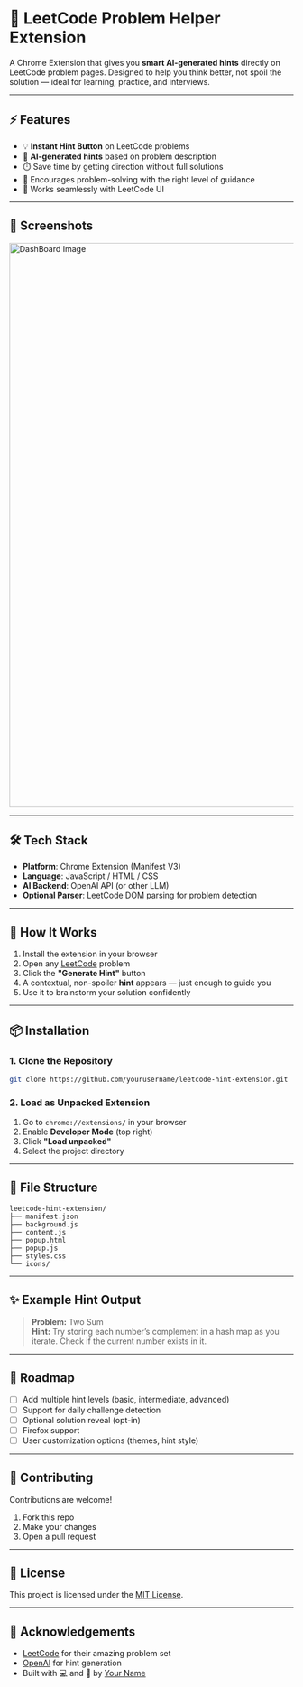# 🧩 LeetCode Problem Helper Extension

A Chrome Extension that gives you **smart AI-generated hints** directly on LeetCode problem pages. Designed to help you think better, not spoil the solution — ideal for learning, practice, and interviews.

---

## ⚡ Features

- 💡 **Instant Hint Button** on LeetCode problems  
- 🤖 **AI-generated hints** based on problem description  
- ⏱️ Save time by getting direction without full solutions  
- 🧠 Encourages problem-solving with the right level of guidance  
- 🧩 Works seamlessly with LeetCode UI  

---

## 📸 Screenshots

<img width="1000" alt="DashBoard Image" src="https://github.com/hassan-980/LeetcodeHelper.AI
/Extention.png">

---

## 🛠️ Tech Stack

- **Platform**: Chrome Extension (Manifest V3)  
- **Language**: JavaScript / HTML / CSS  
- **AI Backend**: OpenAI API (or other LLM)  
- **Optional Parser**: LeetCode DOM parsing for problem detection  

---

## 🧪 How It Works

1. Install the extension in your browser  
2. Open any [LeetCode](https://leetcode.com) problem  
3. Click the **"Generate Hint"** button  
4. A contextual, non-spoiler **hint** appears — just enough to guide you  
5. Use it to brainstorm your solution confidently

---

## 📦 Installation

### 1. Clone the Repository

```bash
git clone https://github.com/yourusername/leetcode-hint-extension.git
```

### 2. Load as Unpacked Extension

1. Go to `chrome://extensions/` in your browser  
2. Enable **Developer Mode** (top right)  
3. Click **"Load unpacked"**  
4. Select the project directory  

---

## 📁 File Structure

```
leetcode-hint-extension/
├── manifest.json
├── background.js
├── content.js
├── popup.html
├── popup.js
├── styles.css
└── icons/
```

---

## ✨ Example Hint Output

> **Problem:** Two Sum  
> **Hint:** Try storing each number’s complement in a hash map as you iterate. Check if the current number exists in it.

---

## 🚧 Roadmap

- [ ] Add multiple hint levels (basic, intermediate, advanced)  
- [ ] Support for daily challenge detection  
- [ ] Optional solution reveal (opt-in)  
- [ ] Firefox support  
- [ ] User customization options (themes, hint style)

---

## 🤝 Contributing

Contributions are welcome!  
1. Fork this repo  
2. Make your changes  
3. Open a pull request

---

## 📄 License

This project is licensed under the [MIT License](LICENSE).

---

## 🙌 Acknowledgements

- [LeetCode](https://leetcode.com) for their amazing problem set  
- [OpenAI](https://openai.com) for hint generation  
- Built with 💻 and 💙 by [Your Name](https://github.com/yourusername)
